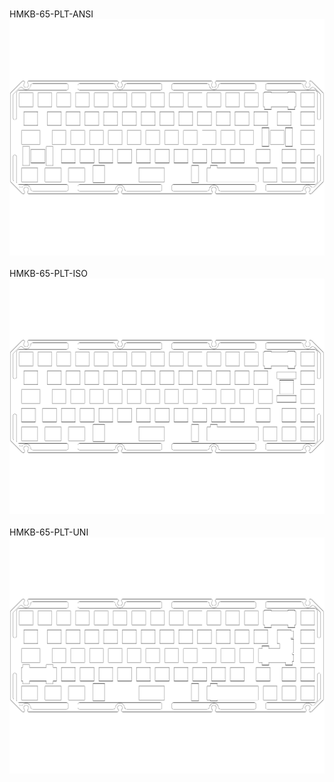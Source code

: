 <br/>HMKB-65-PLT-ANSI<br/>![image](./HMKB-65-PLT-ANSI.png)<br/>
<br/>HMKB-65-PLT-ISO<br/>![image](./HMKB-65-PLT-ISO.png)<br/>
<br/>HMKB-65-PLT-UNI<br/>![image](./HMKB-65-PLT-UNI.png)<br/>
